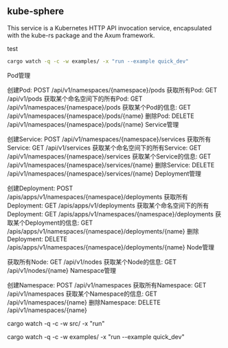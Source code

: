 ## kube-sphere

This service is a Kubernetes HTTP API invocation service, encapsulated with the kube-rs package and the Axum framework.

test

```bash
cargo watch -q -c -w examples/ -x "run --example quick_dev"
```



Pod管理

创建Pod: POST /api/v1/namespaces/{namespace}/pods
获取所有Pod: GET /api/v1/pods
获取某个命名空间下的所有Pod: GET /api/v1/namespaces/{namespace}/pods
获取某个Pod的信息: GET /api/v1/namespaces/{namespace}/pods/{name}
删除Pod: DELETE /api/v1/namespaces/{namespace}/pods/{name}
Service管理

创建Service: POST /api/v1/namespaces/{namespace}/services
获取所有Service: GET /api/v1/services
获取某个命名空间下的所有Service: GET /api/v1/namespaces/{namespace}/services
获取某个Service的信息: GET /api/v1/namespaces/{namespace}/services/{name}
删除Service: DELETE /api/v1/namespaces/{namespace}/services/{name}
Deployment管理

创建Deployment: POST /apis/apps/v1/namespaces/{namespace}/deployments
获取所有Deployment: GET /apis/apps/v1/deployments
获取某个命名空间下的所有Deployment: GET /apis/apps/v1/namespaces/{namespace}/deployments
获取某个Deployment的信息: GET /apis/apps/v1/namespaces/{namespace}/deployments/{name}
删除Deployment: DELETE /apis/apps/v1/namespaces/{namespace}/deployments/{name}
Node管理

获取所有Node: GET /api/v1/nodes
获取某个Node的信息: GET /api/v1/nodes/{name}
Namespace管理

创建Namespace: POST /api/v1/namespaces
获取所有Namespace: GET /api/v1/namespaces
获取某个Namespace的信息: GET /api/v1/namespaces/{name}
删除Namespace: DELETE /api/v1/namespaces/{name}


cargo watch -q -c -w src/ -x "run"

cargo watch -q -c -w examples/ -x "run --example quick_dev"